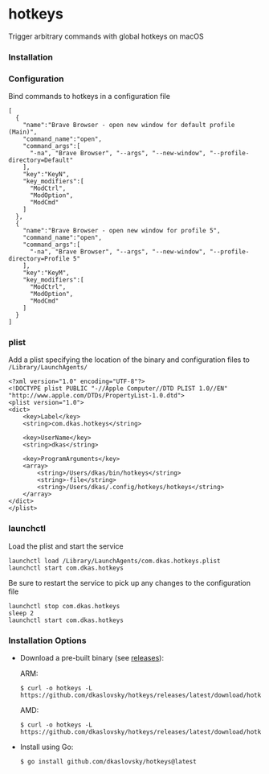 # hotkeys
Trigger arbitrary commands with global hotkeys on macOS

### Installation


### Configuration
Bind commands to hotkeys in a configuration file
```
[
  {
    "name":"Brave Browser - open new window for default profile (Main)",
    "command_name":"open",
    "command_args":[
      "-na", "Brave Browser", "--args", "--new-window", "--profile-directory=Default"
    ],
    "key":"KeyN",
    "key_modifiers":[
      "ModCtrl",
      "ModOption",
      "ModCmd"
    ]
  },
  {
    "name":"Brave Browser - open new window for profile 5",
    "command_name":"open",
    "command_args":[
      "-na", "Brave Browser", "--args", "--new-window", "--profile-directory=Profile 5"
    ],
    "key":"KeyM",
    "key_modifiers":[
      "ModCtrl",
      "ModOption",
      "ModCmd"
    ]
  }
]
```


### plist
Add a plist specifying the location of the binary and configuration files to `/Library/LaunchAgents/`
```
<?xml version="1.0" encoding="UTF-8"?>
<!DOCTYPE plist PUBLIC "-//Apple Computer//DTD PLIST 1.0//EN" "http://www.apple.com/DTDs/PropertyList-1.0.dtd">
<plist version="1.0">
<dict>
    <key>Label</key>
    <string>com.dkas.hotkeys</string>

    <key>UserName</key>
    <string>dkas</string>

    <key>ProgramArguments</key>
    <array>
        <string>/Users/dkas/bin/hotkeys</string>
        <string>-file</string>
        <string>/Users/dkas/.config/hotkeys/hotkeys</string>
    </array>
</dict>
</plist>
```

### launchctl
Load the plist and start the service
```
launchctl load /Library/LaunchAgents/com.dkas.hotkeys.plist
launchctl start com.dkas.hotkeys
```
Be sure to restart the service to pick up any changes to the configuration file
```
launchctl stop com.dkas.hotkeys
sleep 2
launchctl start com.dkas.hotkeys
```

### Installation Options
* Download a pre-built binary (see [releases](https://github.com/dkaslovsky/hotkeys/releases/latest)):
  
    ARM:
    ```
    $ curl -o hotkeys -L https://github.com/dkaslovsky/hotkeys/releases/latest/download/hotkeys_darwin_arm64
    ```
    AMD:
    ```
    $ curl -o hotkeys -L https://github.com/dkaslovsky/hotkeys/releases/latest/download/hotkeys_darwin_amd64
    ```

* Install using Go:
    ```
    $ go install github.com/dkaslovsky/hotkeys@latest
    ```

